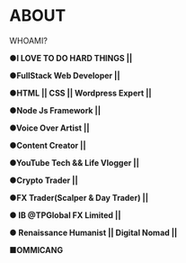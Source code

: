# ABOUT
WHOAMI?


**●I LOVE TO DO HARD THINGS ||**

**●FullStack Web Developer ||**  

**●HTML || CSS || Wordpress Expert ||**

**●Node Js Framework ||**
 
**●Voice Over Artist ||**

**●Content Creator ||**

**●YouTube Tech && Life Vlogger ||**

**●Crypto Trader ||**

**●FX Trader(Scalper & Day Trader) ||**

**● IB @TPGlobal FX Limited ||**

**● Renaissance Humanist || Digital Nomad ||** 

**■OMMICANG**
